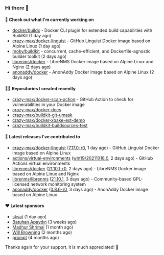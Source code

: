 ### Hi there 👋

#### 👷 Check out what I'm currently working on

- [docker/buildx](https://github.com/docker/buildx) - Docker CLI plugin for extended build capabilities with BuildKit (1 day ago)
- [crazy-max/docker-linguist](https://github.com/crazy-max/docker-linguist) - GitHub Linguist Docker image based on Alpine Linux (1 day ago)
- [moby/buildkit](https://github.com/moby/buildkit) - concurrent, cache-efficient, and Dockerfile-agnostic builder toolkit (2 days ago)
- [librenms/docker](https://github.com/librenms/docker) - LibreNMS Docker image based on Alpine Linux and Nginx (2 days ago)
- [anonaddy/docker](https://github.com/anonaddy/docker) - AnonAddy Docker image based on Alpine Linux (2 days ago)

#### 👨‍💻 Repositories I created recently

- [crazy-max/docker-scan-action](https://github.com/crazy-max/docker-scan-action) - GitHub Action to check for vulnerabilities in your Docker image
- [crazy-max/docker-docs](https://github.com/crazy-max/docker-docs)
- [crazy-max/buildkit-git-umask](https://github.com/crazy-max/buildkit-git-umask)
- [crazy-max/docker-xbake-ext-demo](https://github.com/crazy-max/docker-xbake-ext-demo)
- [crazy-max/buildkit-buildsources-test](https://github.com/crazy-max/buildkit-buildsources-test)

#### 🚀 Latest releases I've contributed to

- [crazy-max/docker-linguist](https://github.com/crazy-max/docker-linguist) ([7.17.0-r0](https://github.com/crazy-max/docker-linguist/releases/tag/7.17.0-r0), 1 day ago) - GitHub Linguist Docker image based on Alpine Linux
- [actions/virtual-environments](https://github.com/actions/virtual-environments) ([win19/20211018.0](https://github.com/actions/virtual-environments/releases/tag/win19%2F20211018.0), 2 days ago) - GitHub Actions virtual environments
- [librenms/docker](https://github.com/librenms/docker) ([21.10.1-r0](https://github.com/librenms/docker/releases/tag/21.10.1-r0), 2 days ago) - LibreNMS Docker image based on Alpine Linux and Nginx
- [librenms/librenms](https://github.com/librenms/librenms) ([21.10.1](https://github.com/librenms/librenms/releases/tag/21.10.1), 3 days ago) - Community-based GPL-licensed network monitoring system
- [anonaddy/docker](https://github.com/anonaddy/docker) ([0.8.6-r0](https://github.com/anonaddy/docker/releases/tag/0.8.6-r0), 3 days ago) - AnonAddy Docker image based on Alpine Linux

#### ❤️ Latest sponsors
- [sksat](https://github.com/sksat) (1 day ago)
- [Batuhan Apaydın](https://github.com/developer-guy) (3 weeks ago)
- [Madhur Shrimal](https://github.com/shrimalmadhur) (1 month ago)
- [Will Browning](https://github.com/willbrowningme) (2 months ago)
- [prompt](https://github.com/pr-mpt) (4 months ago)

Thanks again for your support, it is much appreciated! 🙏
